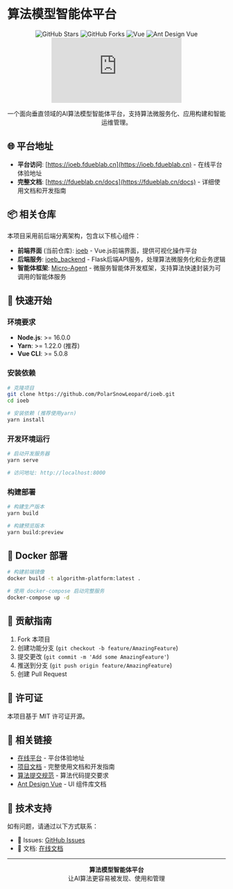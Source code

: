 # 算法模型智能体平台

<div align="center">

![GitHub Stars](https://img.shields.io/github/stars/PolarSnowLeopard/ioeb?style=flat&logo=github)
![GitHub Forks](https://img.shields.io/github/forks/PolarSnowLeopard/ioeb?style=flat&logo=github)
![Vue](https://img.shields.io/badge/Vue-2.6.14-4FC08D?style=flat&logo=vue.js)
![Ant Design Vue](https://img.shields.io/badge/Ant%20Design%20Vue-1.7.8-0170FE?style=flat&logo=ant-design)
![Node.js](https://img.shields.io/badge/Node.js-≥16.0.0-339933?style=flat&logo=node.js)

一个面向垂直领域的AI算法模型智能体平台，支持算法微服务化、应用构建和智能运维管理。

</div>

## 🌐 平台地址

- **平台访问**: [https://ioeb.fdueblab.cn](https://ioeb.fdueblab.cn) - 在线平台体验地址
- **完整文档**: [https://fdueblab.cn/docs](https://fdueblab.cn/docs) - 详细使用文档和开发指南

## 📦 相关仓库

本项目采用前后端分离架构，包含以下核心组件：

- **前端界面** (当前仓库): [ioeb](https://github.com/PolarSnowLeopard/ioeb) - Vue.js前端界面，提供可视化操作平台
- **后端服务**: [ioeb_backend](https://github.com/PolarSnowLeopard/ioeb_backend) - Flask后端API服务，处理算法微服务化和业务逻辑
- **智能体框架**: [Micro-Agent](https://github.com/PolarSnowLeopard/Micro-Agent) - 微服务智能体开发框架，支持算法快速封装为可调用的智能体服务

## 🚀 快速开始

### 环境要求

- **Node.js**: >= 16.0.0
- **Yarn**: >= 1.22.0 (推荐)
- **Vue CLI**: >= 5.0.8

### 安装依赖

```bash
# 克隆项目
git clone https://github.com/PolarSnowLeopard/ioeb.git
cd ioeb

# 安装依赖 (推荐使用yarn)
yarn install
```

### 开发环境运行

```bash
# 启动开发服务器
yarn serve

# 访问地址: http://localhost:8000
```

### 构建部署

```bash
# 构建生产版本
yarn build

# 构建预览版本
yarn build:preview
```

## 🐳 Docker 部署

```bash
# 构建前端镜像
docker build -t algorithm-platform:latest .

# 使用 docker-compose 启动完整服务
docker-compose up -d
```

## 🤝 贡献指南

1. Fork 本项目
2. 创建功能分支 (`git checkout -b feature/AmazingFeature`)
3. 提交更改 (`git commit -m 'Add some AmazingFeature'`)
4. 推送到分支 (`git push origin feature/AmazingFeature`)
5. 创建 Pull Request

## 📄 许可证

本项目基于 MIT 许可证开源。

## 🔗 相关链接

- [在线平台](https://ioeb.fdueblab.cn) - 平台体验地址
- [项目文档](https://fdueblab.cn/docs) - 完整使用文档和开发指南
- [算法提交规范](https://fdueblab.cn/docs/guide/code-template) - 算法代码提交要求
- [Ant Design Vue](https://antdv.com/) - UI 组件库文档

## 💬 技术支持

如有问题，请通过以下方式联系：

- 🐛 Issues: [GitHub Issues](https://github.com/PolarSnowLeopard/ioeb/issues)
- 📖 文档: [在线文档](https://fdueblab.cn/docs)

---

<div align="center">
  <strong>算法模型智能体平台</strong><br>
  让AI算法更容易被发现、使用和管理
</div>
